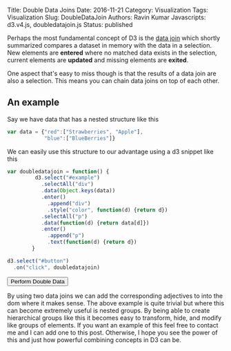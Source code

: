 Title: Double Data Joins
Date: 2016-11-21 
Category: Visualization
Tags: Visualization
Slug: DoubleDataJoin 
Authors: Ravin Kumar
Javascripts: d3.v4.js, doubledatajoin.js
Status: published 

Perhaps the most fundamental concept of D3 is the [data join](https://bost.ocks.org/mike/join/)
which shortly summarized compares a dataset in memory with the data in a selection.
New elements are **entered**  where no matched data exists in the selection, 
current elements are **updated** and missing elements are **exited**.

One aspect that's easy to miss though is that the results of a data join
are also a selection. This means you can chain data joins on top of each other. 

## An example
Say we have data that has a nested structure like this
```javascript
var data = {"red":["Strawberries", "Apple"],
            "blue":["BlueBerries"]}
```
We can easily use this structure to our advantage using a d3 snippet like this

```javascript
var doubledatajoin = function() {
         d3.select("#example")
           .selectAll("div")
           .data(Object.keys(data))
           .enter()
             .append("div")
             .style("color", function(d) {return d})
           .selectAll("p")
           .data(function(d) {return data[d]})
           .enter() 
             .append("p")
             .text(function(d) {return d})
        } 

d3.select("#button")
  .on("click", doubledatajoin)
```

<div id="example">
  <button type="button" id="button">Perform Double Data</button>
</div>

By using two data joins we can add the corresponding adjectives to into the 
dom where it makes sense. The above example is quite trivial but where this
can become extremely useful is nested groups. By being able to create
hierarchical groups like this it becomes easy to transform, hide, and modify
like groups of elements. If you want an example of this feel free to contact me
and I can add one to this post. Otherwise, I hope you see the power of this
and just how powerful combining concepts in D3 can be.

